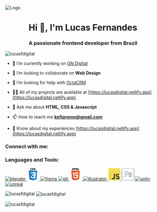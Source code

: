 ![Logo](https://i.ibb.co/ZJxVDmN/Ativo-3.png)

<h1 align="center">Hi 👋, I'm Lucas Fernandes</h1>
<h3 align="center">A passionate frontend developer from Brazil</h3>

<p align="left"> <img src="https://komarev.com/ghpvc/?username=lucasfdigital&label=Profile%20views&color=000000&style=flat" alt="lucasfdigital" /> </p>

- 🔭 I’m currently working on [GN Digital](https://www.gndigital.com.br)

- 👯 I’m looking to collaborate on **Web Design**

- 🤝 I’m looking for help with [OctaCRM](https://octacrm.online)

- 👨‍💻 All of my projects are available at [https://lucasdigital.netlify.app](https://lucasdigital.netlify.app)

- 💬 Ask me about **HTML, CSS & Javascript**

- 📫 How to reach me **kefipromo@gmail.com**

- 📄 Know about my experiences [https://lucasdigital.netlify.app](https://lucasdigital.netlify.app)

<h3 align="left">Connect with me:</h3>
<p align="left">
</p>

<h3 align="left">Languages and Tools:</h3>
<p align="left"> <a href="https://www.blender.org/" target="_blank" rel="noreferrer"> <img src="https://download.blender.org/branding/community/blender_community_badge_white.svg" alt="blender" width="40" height="40"/> </a> <a href="https://www.w3schools.com/css/" target="_blank" rel="noreferrer"> <img src="https://raw.githubusercontent.com/devicons/devicon/master/icons/css3/css3-original-wordmark.svg" alt="css3" width="40" height="40"/> </a> <a href="https://www.figma.com/" target="_blank" rel="noreferrer"> <img src="https://www.vectorlogo.zone/logos/figma/figma-icon.svg" alt="figma" width="40" height="40"/> </a> <a href="https://git-scm.com/" target="_blank" rel="noreferrer"> <img src="https://www.vectorlogo.zone/logos/git-scm/git-scm-icon.svg" alt="git" width="40" height="40"/> </a> <a href="https://www.w3.org/html/" target="_blank" rel="noreferrer"> <img src="https://raw.githubusercontent.com/devicons/devicon/master/icons/html5/html5-original-wordmark.svg" alt="html5" width="40" height="40"/> </a> <a href="https://www.adobe.com/in/products/illustrator.html" target="_blank" rel="noreferrer"> <img src="https://www.vectorlogo.zone/logos/adobe_illustrator/adobe_illustrator-icon.svg" alt="illustrator" width="40" height="40"/> </a> <a href="https://developer.mozilla.org/en-US/docs/Web/JavaScript" target="_blank" rel="noreferrer"> <img src="https://raw.githubusercontent.com/devicons/devicon/master/icons/javascript/javascript-original.svg" alt="javascript" width="40" height="40"/> </a> <a href="https://www.photoshop.com/en" target="_blank" rel="noreferrer"> <img src="https://raw.githubusercontent.com/devicons/devicon/master/icons/photoshop/photoshop-line.svg" alt="photoshop" width="40" height="40"/> </a> <a href="https://unity.com/" target="_blank" rel="noreferrer"> <img src="https://www.vectorlogo.zone/logos/unity3d/unity3d-icon.svg" alt="unity" width="40" height="40"/> </a> <a href="https://unrealengine.com/" target="_blank" rel="noreferrer"> <img src="https://raw.githubusercontent.com/kenangundogan/fontisto/036b7eca71aab1bef8e6a0518f7329f13ed62f6b/icons/svg/brand/unreal-engine.svg" alt="unreal" width="40" height="40"/> </a> </p>

<p><img align="left" src="https://github-readme-stats.vercel.app/api/top-langs?username=lucasfdigital&show_icons=true&theme=dark&title_color=ffffff&text_color=ffffff&bg_color=000000&locale=en&layout=compact" alt="lucasfdigital" /></p>

<p>&nbsp;<img align="center" src="https://github-readme-stats.vercel.app/api?username=lucasfdigital&show_icons=true&theme=dark&title_color=ffffff&text_color=ffffff&bg_color=000000&locale=en" alt="lucasfdigital" /></p>

<p><img align="center" src="https://github-readme-streak-stats.herokuapp.com/?user=lucasfdigital&theme=dark" alt="lucasfdigital" /></p>
